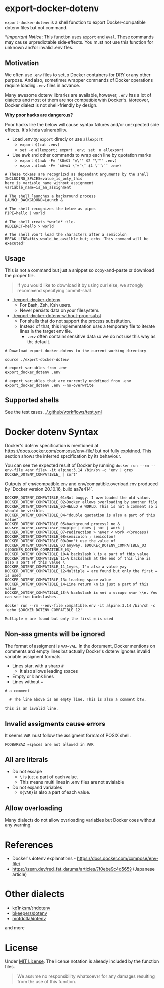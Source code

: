 # export-docker-dotenv

`export-docker-dotenv` is a shell function to export Docker-compatible dotenv files but not command. 

**Important Notice*: This function uses `export` and `eval`. These commands may cause unpredictable side-effects. You must not use this function for unknown and/or invalid .env files.

## Motivation

We often use `.env` files to setup Docker containers for DRY or any other purpose. And also, sometimes wrapper commands of Docker operations require loading `.env` files in advance. 

Many awesome dotenv libraries are available, however, `.env` has a lot of dialects and most of them are not compatible with Docker's. Moreover, Docker dialect is not shell-friendly by design. 

**Why poor hacks are dangerous?**

Poor hacks like the below will cause syntax failures and/or unexpected side effects. It's kinda vulnerability.

- Load .env by `export` direcly or use `allexport`
    - `export $(cat .env)`
    - `set -o allexport; export .env; set +o allexport`
- Use awk and other commands to wrap each line by quotation marks
    - `export $(awk -F= '$0=$1 "=\"" $2 "\""' .env)`
    - `export $(awk -F= "$0=$1 \"='\" $2 \"'\"" .env)`

```
# These tokens are recognized as dependant arguments by the shell
INCLUDING_SPACES=value_is_only_this here_is_variable_name_without_assignment variable_name=is_an_assignment

# The shell launches a background process
LAUNCH_BACKGROUND=Launch & 

# The shell recognizes the below as pipes
PIPE=hello | world

# The shell creats *world* file.
REDIERCT=hello > world

# The shell won't load the characters after a semicolon
BREAK_LINE=this_would_be_availble_but; echo 'This command will be executed'
```

## Usage

This is not a command but just a snippet so copy-and-paste or download the proper file.

> If you would like to download it by using curl else, we strongly recommend specifying commit-sha1.

- [./export-docker-dotenv](./export-docker-dotenv)
  - For Bash, Zsh, Ksh users.
  - Never persists data on your filesystem.
- [./export-docker-dotenv-without-proc-subst](./export-docker-dotenv-without-proc-subst)
  - For shells that do not support the process substitution.
  - Instead of that, this implementation uses a temporary file to iterate lines in the target env file.
    - `.env` often contains sensitive data so we do not use this way as the default.

```
# Download export-docker-dotenv to the current working directory

source ./export-docker-dotenv

# export variables from .env
export_docker_dotenv .env

# export variables that are currently undefined from .env
export_docker_dotenv .env --no-overwrite
```

## Supported shells

See the test cases. [./.github/workflows/test.yml](./.github/workflows/test.yml)

# Docker dotenv Syntax

Docker's dotenv specification is mentioned at https://docs.docker.com/compose/env-file/ but not fully explained. This section shows the inferred specification by its behaviour.

You can see the expected result of Docker by running `docker run --rm --env-file <env file> -it alpine:3.14 /bin/sh -c 'env | grep DOCKER_DOTENV_COMPATIBLE_ | sort'`

<destils>
    <summary>Outputs of env/compatible.env and env/compatible.overload.env produced by `Docker version 20.10.16, build aa7e414`.</summary>

```txtDOCKER_DOTENV_COMPATIBLE_00=Hello world!
DOCKER_DOTENV_COMPATIBLE_01=Not buggy. I overloaded the old value.
DOCKER_DOTENV_COMPATIBLE_02=Docker allows overloading by another file
DOCKER_DOTENV_COMPATIBLE_03=HELLO # WORLD. This is not a comment so i should be visible.
DOCKER_DOTENV_COMPATIBLE_04="double quotation is also a part of this value"
DOCKER_DOTENV_COMPATIBLE_05=background process? no &
DOCKER_DOTENV_COMPATIBLE_06=pipe | does | not | work |
DOCKER_DOTENV_COMPATIBLE_07=redirection > never < work <(process)
DOCKER_DOTENV_COMPATIBLE_08=semicolon ; semicolon!
DOCKER_DOTENV_COMPATIBLE_09=Don't use the value of DOCKER_DOTENV_COMPATIBLE_03 anyway. $DOCKER_DOTENV_COMPATIBLE_03 ${DOCKER_DOTENV_COMPATIBLE_03}
DOCKER_DOTENV_COMPATIBLE_10=A backslash \ is a part of this value
DOCKER_DOTENV_COMPATIBLE_11=A backslash at the end of this line is also a part of this value \
DOCKER_DOTENV_COMPATIBLE_11_1=yes, I'm also a value yay
DOCKER_DOTENV_COMPATIBLE_12=Multiple = are found but only the first = is used
DOCKER_DOTENV_COMPATIBLE_13= leading space value
DOCKER_DOTENV_COMPATIBLE_14=Line return \n is just a part of this value
DOCKER_DOTENV_COMPATIBLE_15=A backslash is not a escape char \\n. You can see two backslashes.
```

`docker run --rm --env-file compatible.env -it alpine:3.14 /bin/sh -c 'echo $DOCKER_DOTENV_COMPATIBLE_12'`

```txt
Multiple = are found but only the first = is used
```
    
</details>

## Non-assigments will be ignored

The format of assigment is `VAR=VAL`. In the document, Docker mentions on comments and empty lines but actually Docker's dotenv ignores invalid variable assigment formats. 

- Lines start with a sharp `#`
  - It also allows leading spaces
- Empty or blank lines
- Lines without `=`

```txt
# a comment

  # The line above is an empty line. This is also a comment btw.

this is an invalid line.
```

## Invalid assigments cause errors

It seems `VAR` must follow the assigment format of POSIX shell.

```
FOOBARBAZ =spaces are not allowed in VAR
```

## All are literals

- Do not escape
  - `\` is just a part of each value.
  - This means multi lines in .env files are not avialable
- Do not expand variables
  - `${VAR}` is also a part of each value.

## Allow overloading

Many dialects do not allow overloading variables but Docker does without any warning.

# References

- Docker's dotenv explanations - https://docs.docker.com/compose/env-file/
- https://zenn.dev/red_fat_daruma/articles/7f0ebe9c4d5659 (Japanese article)

# Other dialects

- [ko1nksm/shdotenv](https://github.com/ko1nksm/shdotenv)
- [bkeepers/dotenv](https://github.com/bkeepers/dotenv)
- [motdotla/dotenv](https://github.com/motdotla/dotenv)

and more

# License

Under [MIT License](./LICENSE). The license notation is already included by the function files.

> We assume no responsibility whatsoever for any damages resulting from the use of this function.
